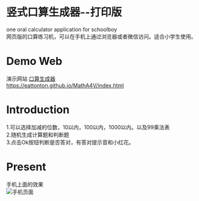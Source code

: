 # 竖式口算生成器--打印版
one oral calculator application for schoolboy  
网页版的口算练习机，可以在手机上通过浏览器或者微信访问。适合小学生使用。

# Demo Web
演示网站 [口算生成器]("https://eattonton.github.io/MathA4V/index.html")   
https://eattonton.github.io/MathA4V/index.html

# Introduction
1.可以选择加减的位数，10以内，100以内，1000以内。以及99乘法表  
2.随机生成计算题和判断题  
3.点击Ok按钮判断是否答对，有答对提示音和小红花。  

# Present
手机上面的效果  
![手机页面](https://eattonton.github.io/MathA4V/oral.png)